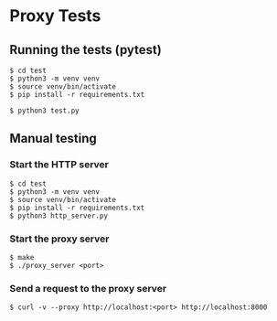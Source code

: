 # Proxy Tests

## Running the tests (pytest)
```
$ cd test
$ python3 -m venv venv
$ source venv/bin/activate
$ pip install -r requirements.txt

$ python3 test.py
```

## Manual testing

### Start the HTTP server
```
$ cd test
$ python3 -m venv venv
$ source venv/bin/activate
$ pip install -r requirements.txt
$ python3 http_server.py
```

### Start the proxy server
```
$ make
$ ./proxy_server <port>
```

### Send a request to the proxy server
```
$ curl -v --proxy http://localhost:<port> http://localhost:8000
```
